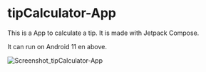 # tipCalculator-App

This is a App to calculate a tip.
It is made with Jetpack Compose.

It can run on Android 11 en above.

![Screenshot_tipCalculator-App](https://user-images.githubusercontent.com/63862184/149506465-78c55891-c583-4804-a407-2c5f1984ab32.png)
